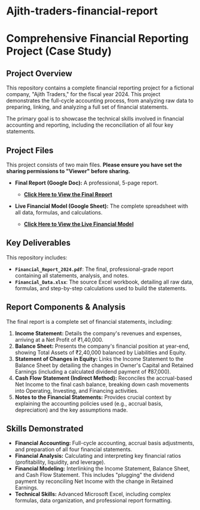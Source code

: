 # Ajith-traders-financial-report
# Comprehensive Financial Reporting Project (Case Study)

## Project Overview

This repository contains a complete financial reporting project for a fictional company, "Ajith Traders," for the fiscal year 2024. This project demonstrates the full-cycle accounting process, from analyzing raw data to preparing, linking, and analyzing a full set of financial statements.

The primary goal is to showcase the technical skills involved in financial accounting and reporting, including the reconciliation of all four key statements.

## Project Files

This project consists of two main files. **Please ensure you have set the sharing permissions to "Viewer" before sharing.**

* **Final Report (Google Doc):** A professional, 5-page report.
    * **[Click Here to View the Final Report](https://docs.google.com/document/d/1hBU-DwceYZ9p3yZZSVurR25HJb0qhrgaekuKsiHxaQE/edit?usp=sharing)**

* **Live Financial Model (Google Sheet):** The complete spreadsheet with all data, formulas, and calculations.
    * **[Click Here to View the Live Financial Model](https://docs.google.com/spreadsheets/d/1pBvvt3YVdPWO3NNYhDf0V0YBe0dFzTiO/edit?usp=sharing)**
## Key Deliverables

This repository includes:

* **`Financial_Report_2024.pdf`**: The final, professional-grade report containing all statements, analysis, and notes.
* **`Financial_Data.xlsx`**: The source Excel workbook, detailing all raw data, formulas, and step-by-step calculations used to build the statements.

## Report Components & Analysis

The final report is a complete set of financial statements, including:

1.  **Income Statement:** Details the company's revenues and expenses, arriving at a Net Profit of ₹1,40,000.
2.  **Balance Sheet:** Presents the company's financial position at year-end, showing Total Assets of ₹2,40,000 balanced by Liabilities and Equity.
3.  **Statement of Changes in Equity:** Links the Income Statement to the Balance Sheet by detailing the changes in Owner's Capital and Retained Earnings (including a calculated dividend payment of ₹87,000).
4.  **Cash Flow Statement (Indirect Method):** Reconciles the accrual-based Net Income to the final cash balance, breaking down cash movements into Operating, Investing, and Financing activities.
5.  **Notes to the Financial Statements:** Provides crucial context by explaining the accounting policies used (e.g., accrual basis, depreciation) and the key assumptions made.


## Skills Demonstrated

* **Financial Accounting:** Full-cycle accounting, accrual basis adjustments, and preparation of all four financial statements.
* **Financial Analysis:** Calculating and interpreting key financial ratios (profitability, liquidity, and leverage).
* **Financial Modeling:** Interlinking the Income Statement, Balance Sheet, and Cash Flow Statement. This includes "plugging" the dividend payment by reconciling Net Income with the change in Retained Earnings.
* **Technical Skills:** Advanced Microsoft Excel, including complex formulas, data organization, and professional report formatting.

